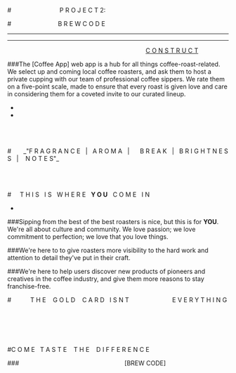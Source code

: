 #&nbsp;&nbsp;&nbsp;&nbsp;&nbsp;&nbsp;&nbsp;&nbsp;&nbsp;&nbsp;&nbsp;&nbsp;&nbsp;&nbsp;&nbsp;&nbsp;&nbsp;&nbsp;&nbsp;&nbsp;&nbsp;&nbsp;&nbsp;&nbsp;&nbsp;&nbsp;&nbsp;&nbsp;P R O J E C T 2:

#&nbsp;&nbsp;&nbsp;&nbsp;&nbsp;&nbsp;&nbsp;&nbsp;&nbsp;&nbsp;&nbsp;&nbsp;&nbsp;&nbsp;&nbsp;&nbsp;&nbsp;&nbsp;&nbsp;&nbsp;&nbsp;&nbsp;&nbsp;&nbsp;&nbsp;&nbsp;&nbsp;B R E W C O D E

---
---
&nbsp;&nbsp;&nbsp;&nbsp;&nbsp;&nbsp;&nbsp;&nbsp;&nbsp;&nbsp;&nbsp;&nbsp;&nbsp;&nbsp;&nbsp;&nbsp;&nbsp;&nbsp;&nbsp;&nbsp;&nbsp;&nbsp;&nbsp;&nbsp;&nbsp;&nbsp;&nbsp;&nbsp;&nbsp;&nbsp;&nbsp;&nbsp;&nbsp;&nbsp;&nbsp;&nbsp;&nbsp;&nbsp;&nbsp;&nbsp;&nbsp;&nbsp;&nbsp;&nbsp;&nbsp;&nbsp;&nbsp;&nbsp;&nbsp;&nbsp;&nbsp;&nbsp;&nbsp;&nbsp;&nbsp;&nbsp;&nbsp;&nbsp;&nbsp;&nbsp;&nbsp;&nbsp;&nbsp;&nbsp;&nbsp;&nbsp;&nbsp;&nbsp;&nbsp;&nbsp;&nbsp;&nbsp;&nbsp;&nbsp;&nbsp;&nbsp;&nbsp;&nbsp;&nbsp;&nbsp;[C O N S T R U C T](https://trello.com/b/jxbGrr33)

###The [Coffee App] web app is a hub for all things coffee-roast-related. We select up and coming local coffee roasters, and ask them to host a private cupping with our team of professional coffee sippers. We rate them on a five-point scale, made to ensure that every roast is given love and care in considering them for a coveted invite to our curated lineup. 

-
-
<br>
<br>
<br>
#&nbsp;&nbsp;&nbsp;&nbsp;&nbsp;&nbsp;&nbsp;_"F R A G R A N C E &nbsp;&nbsp;|&nbsp;&nbsp; A R O M A&nbsp;&nbsp; |&nbsp;&nbsp;&nbsp;&nbsp;&nbsp;  B R E A K &nbsp;&nbsp;|&nbsp;&nbsp; B R I G H T N E S S &nbsp;&nbsp;|&nbsp;&nbsp;&nbsp; N O T E S"_
<br>
<br>
<br>
<br>

#&nbsp;&nbsp;&nbsp;&nbsp;&nbsp;T H I S &nbsp;&nbsp;I S &nbsp;&nbsp;W H E R E&nbsp;&nbsp; **Y O U** &nbsp;&nbsp;C O M E &nbsp;&nbsp;I N

-
###Sipping from the best of the best roasters is nice, but this is for **YOU**. We're all about culture and community. We love passion; we love commitment to perfection; we love that you love things. 

###We're here to to give roasters more visibility to the hard work and attention to detail they've put in their craft. 

###We're here to help users discover new products of pioneers and creatives in the coffee industry, and give them more reasons to stay franchise-free. 

#&nbsp;&nbsp;&nbsp;&nbsp;&nbsp;&nbsp;&nbsp;&nbsp;&nbsp;&nbsp;&nbsp;T H E &nbsp;&nbsp;&nbsp;G O L D &nbsp;&nbsp; C A R D &nbsp;&nbsp;I S N T &nbsp;&nbsp;&nbsp;&nbsp;&nbsp;&nbsp;&nbsp;&nbsp;&nbsp;&nbsp;&nbsp;&nbsp;&nbsp;&nbsp;&nbsp;&nbsp;&nbsp;&nbsp;&nbsp;&nbsp;&nbsp;&nbsp;&nbsp;&nbsp;E V E R Y T H I N G

<br>
<br>
<br>
<br>

#C O M E &nbsp;&nbsp;T A S T E &nbsp;&nbsp; T H E &nbsp;&nbsp; D I F F E R E N C E

###&nbsp;&nbsp;&nbsp;&nbsp;&nbsp;&nbsp;&nbsp;&nbsp;&nbsp;&nbsp;&nbsp;&nbsp;&nbsp;&nbsp;&nbsp;&nbsp;&nbsp;&nbsp;&nbsp;&nbsp;&nbsp;&nbsp;&nbsp;&nbsp;&nbsp;&nbsp;&nbsp;&nbsp;&nbsp;&nbsp;&nbsp;&nbsp;&nbsp;&nbsp;&nbsp;&nbsp;&nbsp;&nbsp;&nbsp;&nbsp;&nbsp;&nbsp;&nbsp;&nbsp;&nbsp;&nbsp;&nbsp;&nbsp;&nbsp;&nbsp;&nbsp;&nbsp;&nbsp;&nbsp;&nbsp;&nbsp;&nbsp;&nbsp;&nbsp;&nbsp;&nbsp;[BREW CODE]